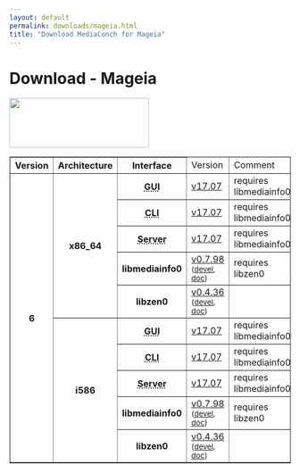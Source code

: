 ```yaml
---
layout: default
permalink: downloads/mageia.html
title: "Download MediaConch for Mageia"
---
```


# Download - Mageia

<img src="/MediaConch/images/Mageia.png" width="250" height="89"><br />

<table border="1">
<thead>
<tr class="table-header">
    <th>Version</th>
    <th>Architecture</th>
    <th>Interface</th>
    <td>Version</td>
    <td>Comment</td>
</tr>
</thead>
<tbody>

<tr>
    <th rowspan="10" id="6">6</th>
    <th rowspan="5" id="6.x86_64">x86_64</th>
    <th><abbr title="Graphical User Interface">GUI</abbr></th>
    <td><a href="//mediaarea.net/download/binary/mediaconch-gui/17.07/mediaconch-gui-17.07.x86_64.Mageia_6.rpm">v17.07</a></td>
    <td>requires libmediainfo0</td>
</tr>
<tr>
    <th><abbr title="Command Line Interface">CLI</abbr></th>
    <td><a href="//mediaarea.net/download/binary/mediaconch/17.07/mediaconch-17.07.x86_64.Mageia_6.rpm">v17.07</a></td>
    <td>requires libmediainfo0</td>
</tr>
<tr>
    <th><abbr title="Server">Server</abbr></th>
    <td><a href="//mediaarea.net/download/binary/mediaconch-server/17.07/mediaconch-server-17.07.x86_64.Mageia_6.rpm">v17.07</a></td>
    <td>requires libmediainfo0</td>
</tr>
<tr>
    <th>libmediainfo0</th>
    <td><a href="//mediaarea.net/download/binary/libmediainfo0/0.7.98/libmediainfo0-0.7.98.x86_64.Mageia_6.rpm">v0.7.98</a> <small>(<a href="//mediaarea.net/download/binary/libmediainfo0/0.7.98/libmediainfo-devel-0.7.98.x86_64.Mageia_6.rpm">devel</a>, <a href="//mediaarea.net/download/binary/libmediainfo0/0.7.98/libmediainfo-doc-0.7.98.x86_64.Mageia_6.rpm">doc</a>)</small></td>
    <td>requires libzen0</td>
</tr>
<tr>
    <th>libzen0</th>
    <td><a href="//mediaarea.net/download/binary/libzen0/0.4.36/libzen0-0.4.36.x86_64.Mageia_6.rpm">v0.4.36</a> <small>(<a href="//mediaarea.net/download/binary/libzen0/0.4.36/libzen-devel-0.4.36.x86_64.Mageia_6.rpm">devel</a>, <a href="//mediaarea.net/download/binary/libzen0/0.4.36/libzen-doc-0.4.36.x86_64.Mageia_6.rpm">doc</a>)</small></td>
    <td>&nbsp;</td>
</tr>
<tr>
    <th rowspan="5" id="6.i586">i586</th>
    <th><abbr title="Graphical User Interface">GUI</abbr></th>
    <td><a href="//mediaarea.net/download/binary/mediaconch-gui/17.07/mediaconch-gui-17.07.i586.Mageia_6.rpm">v17.07</a></td>
    <td>requires libmediainfo0</td>
</tr>
<tr>
    <th><abbr title="Command Line Interface">CLI</abbr></th>
    <td><a href="//mediaarea.net/download/binary/mediaconch/17.07/mediaconch-17.07.i586.Mageia_6.rpm">v17.07</a></td>
    <td>requires libmediainfo0</td>
</tr>
<tr>
    <th><abbr title="Server">Server</abbr></th>
    <td><a href="//mediaarea.net/download/binary/mediaconch-server/17.07/mediaconch-server-17.07.i586.Mageia_6.rpm">v17.07</a></td>
    <td>requires libmediainfo0</td>
</tr>
<tr>
    <th>libmediainfo0</th>
    <td><a href="//mediaarea.net/download/binary/libmediainfo0/0.7.98/libmediainfo0-0.7.98.i586.Mageia_6.rpm">v0.7.98</a> <small>(<a href="//mediaarea.net/download/binary/libmediainfo0/0.7.98/libmediainfo-devel-0.7.98.i586.Mageia_6.rpm">devel</a>, <a href="//mediaarea.net/download/binary/libmediainfo0/0.7.98/libmediainfo-doc-0.7.98.i586.Mageia_6.rpm">doc</a>)</small></td>
    <td>requires libzen0</td>
</tr>
<tr>
    <th>libzen0</th>
    <td><a href="//mediaarea.net/download/binary/libzen0/0.4.36/libzen0-0.4.36.i586.Mageia_6.rpm">v0.4.36</a> <small>(<a href="//mediaarea.net/download/binary/libzen0/0.4.36/libzen-devel-0.4.36.i586.Mageia_6.rpm">devel</a>, <a href="//mediaarea.net/download/binary/libzen0/0.4.36/libzen-doc-0.4.36.i586.Mageia_6.rpm">doc</a>)</small></td>
    <td>&nbsp;</td>
</tr>
</tbody>
</table>
